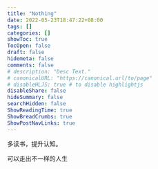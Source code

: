 ```yaml
---
title: "Nothing"
date: 2022-05-23T18:47:22+08:00
tags: []
categories: []
showToc: true
TocOpen: false
draft: false
hidemeta: false
comments: false
# description: "Desc Text."
# canonicalURL: "https://canonical.url/to/page"
# disableHLJS: true # to disable highlightjs
disableShare: false
hideSummary: false
searchHidden: false
ShowReadingTime: true
ShowBreadCrumbs: true
ShowPostNavLinks: true
---
```


多读书，提升认知。

可以走出不一样的人生